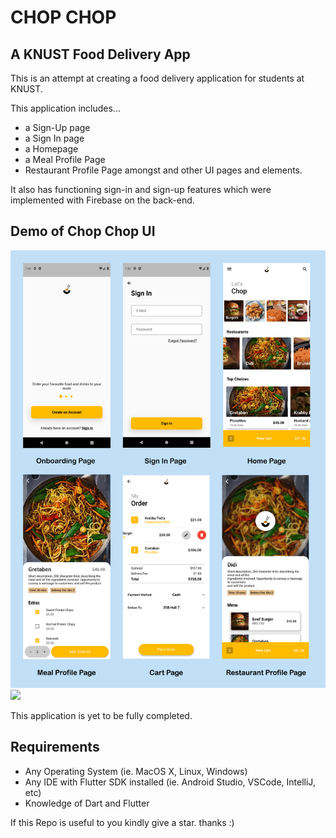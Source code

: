 # CHOP CHOP
## A KNUST Food Delivery App

This is an attempt at creating a food delivery application for students at KNUST.

This application includes...
- a Sign-Up page
- a Sign In page
- a Homepage
- a Meal Profile Page
- Restaurant Profile Page
amongst and other UI pages and elements.

It also has functioning sign-in and sign-up features which were implemented with Firebase on the back-end.

## Demo of Chop Chop UI
<img src="images/Chop%20Chop%20Screenshots%20all.jpg" height="700"> <img src="images/chopchop.gif" height="700">


This application is yet to be fully completed.

## Requirements
* Any Operating System (ie. MacOS X, Linux, Windows)
* Any IDE with Flutter SDK installed (ie.  Android Studio, VSCode, IntelliJ, etc)
* Knowledge of Dart and Flutter

If this Repo is useful to you kindly give a star. thanks :)
